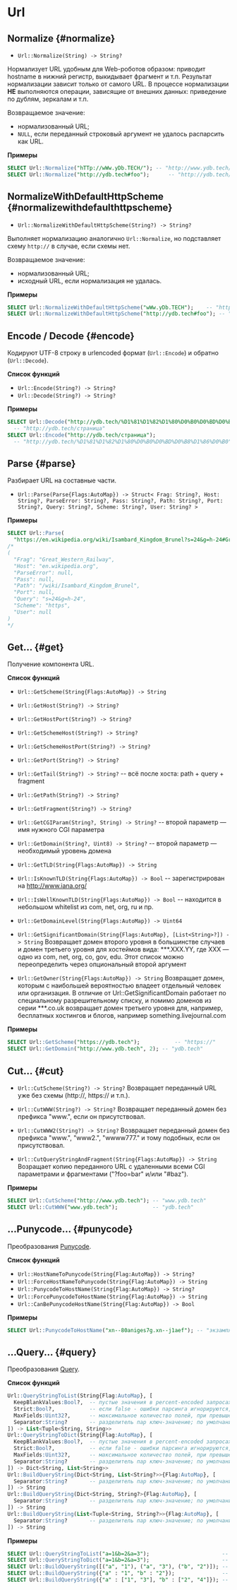 # Url

## Normalize {#normalize}

* ```Url::Normalize(String) -> String?```

Нормализует URL удобным для Web-роботов образом: приводит hostname в нижний регистр, выкидывает фрагмент и т.п.
Результат нормализации зависит только от самого URL. В процессе нормализации **НЕ** выполняются операции, зависящие от внешних данных: приведение по дублям, зеркалам и т.п.

Возвращаемое значение:
* нормализованный URL;
* `NULL`, если переданный строковый аргумент не удалось распарсить как URL.

**Примеры**

```sql
SELECT Url::Normalize("hTTp://wWw.yDb.TECH/"); -- "http://www.ydb.tech/"
SELECT Url::Normalize("http://ydb.tech#foo");      -- "http://ydb.tech/"
```

## NormalizeWithDefaultHttpScheme {#normalizewithdefaulthttpscheme}

* ```Url::NormalizeWithDefaultHttpScheme(String?) -> String?```

Выполняет нормализацию аналогично `Url::Normalize`, но подставляет схему `http://` в случае, если схемы нет.

Возвращаемое значение:

* нормализованный URL;
* исходный URL, если нормализация не удалась.

**Примеры**

```sql
SELECT Url::NormalizeWithDefaultHttpScheme("wWw.yDb.TECH");    -- "http://www.ydb.tech/"
SELECT Url::NormalizeWithDefaultHttpScheme("http://ydb.tech#foo"); -- "http://ydb.tech/"
```

## Encode / Decode {#encode}

Кодируют UTF-8 строку в urlencoded формат (`Url::Encode`) и обратно (`Url::Decode`).

**Список функций**

* ```Url::Encode(String?) -> String?```
* ```Url::Decode(String?) -> String?```

**Примеры**

```sql
SELECT Url::Decode("http://ydb.tech/%D1%81%D1%82%D1%80%D0%B0%D0%BD%D0%B8%D1%86%D0%B0"); 
  -- "http://ydb.tech/страница"
SELECT Url::Encode("http://ydb.tech/страница");                                         
  -- "http://ydb.tech/%D1%81%D1%82%D1%80%D0%B0%D0%BD%D0%B8%D1%86%D0%B0"
```

## Parse {#parse}

Разбирает URL на составные части.

* ```Url::Parse(Parse{Flags:AutoMap}) -> Struct< Frag: String?, Host: String?, ParseError: String?, Pass: String?, Path: String?, Port: String?, Query: String?, Scheme: String?, User: String? >```

**Примеры**

```sql
SELECT Url::Parse(
  "https://en.wikipedia.org/wiki/Isambard_Kingdom_Brunel?s=24&g=h-24#Great_Western_Railway");
/*
(
  "Frag": "Great_Western_Railway",
  "Host": "en.wikipedia.org",
  "ParseError": null,
  "Pass": null,
  "Path": "/wiki/Isambard_Kingdom_Brunel",
  "Port": null,
  "Query": "s=24&g=h-24",
  "Scheme": "https",
  "User": null
)
*/
```

## Get... {#get}

Получение компонента URL.

**Список функций**

* ```Url::GetScheme(String{Flags:AutoMap}) -> String```
* ```Url::GetHost(String?) -> String?```
* ```Url::GetHostPort(String?) -> String?```
* ```Url::GetSchemeHost(String?) -> String?```
* ```Url::GetSchemeHostPort(String?) -> String?```
* ```Url::GetPort(String?) -> String?```
* ```Url::GetTail(String?) -> String?``` -- всё после хоста: path + query + fragment
* ```Url::GetPath(String?) -> String?```
* ```Url::GetFragment(String?) -> String?```
* ```Url::GetCGIParam(String?, String) -> String?``` -- второй параметр — имя нужного CGI параметра
* ```Url::GetDomain(String?, Uint8) -> String?``` -- второй параметр — необходимый уровень домена
* ```Url::GetTLD(String{Flags:AutoMap}) -> String```
* ```Url::IsKnownTLD(String{Flags:AutoMap}) -> Bool``` -- зарегистрирован на http://www.iana.org/
* ```Url::IsWellKnownTLD(String{Flags:AutoMap}) -> Bool``` -- находится в небольшом whitelist из com, net, org, ru и пр.
* ```Url::GetDomainLevel(String{Flags:AutoMap}) -> Uint64```
* ```Url::GetSignificantDomain(String{Flags:AutoMap}, [List<String>?]) -> String```
  Возвращает домен второго уровня в большинстве случаев и домен третьего уровня для хостеймов вида: ***.XXX.YY, где XXX — одно из com, net, org, co, gov, edu. Этот список можно переопределить через опциональный второй аргумент

* ```Url::GetOwner(String{Flags:AutoMap}) -> String```
  Возвращает домен, которым с наибольшей вероятностью владеет отдельный человек или организация. В отличие от Url::GetSignificantDomain работает по специальному разрешительному списку, и помимо доменов из серии ***.co.uk возвращает домен третьего уровня для, например, бесплатных хостингов и блогов, например something.livejournal.com

**Примеры**

```sql
SELECT Url::GetScheme("https://ydb.tech");           -- "https://"
SELECT Url::GetDomain("http://www.ydb.tech", 2); -- "ydb.tech"
```

## Cut... {#cut}

* ```Url::CutScheme(String?) -> String?```
  Возвращает переданный URL уже без схемы (http://, https:// и т.п.).

* ```Url::CutWWW(String?) -> String?```
  Возвращает переданный домен без префикса "www.", если он присутствовал.

* ```Url::CutWWW2(String?) -> String?```
  Возвращает переданный домен без префикса "www.", "www2.", "wwww777." и тому подобных, если он присутствовал.

* ```Url::CutQueryStringA­ndFragment(String{Flags:AutoMap}) -> String```
  Возращает копию переданного URL с удаленными всеми CGI параметрами и фрагментами ("?foo=bar" и/или "#baz").

**Примеры**

```sql
SELECT Url::CutScheme("http://www.ydb.tech"); -- "www.ydb.tech"
SELECT Url::CutWWW("www.ydb.tech");           -- "ydb.tech"
```

## ...Punycode... {#punycode}

Преобразования [Punycode](https://en.wikipedia.org/wiki/Punycode).

**Список функций**

* ```Url::HostNameToPunycode(String{Flag:AutoMap}) -> String?```
* ```Url::ForceHostNameToPunycode(String{Flag:AutoMap}) -> String```
* ```Url::PunycodeToHostName(String{Flag:AutoMap}) -> String?```
* ```Url::ForcePunycodeToHostName(String{Flag:AutoMap}) -> String```
* ```Url::CanBePunycodeHostName(String{Flag:AutoMap}) -> Bool```

**Примеры**

```sql
SELECT Url::PunycodeToHostName("xn--80aniges7g.xn--j1aef"); -- "экзампл.ком"
```

## ...Query... {#query}

Преобразования [Query](https://docs.python.org/3/library/urllib.parse.html).

**Список функций**

```sql
Url::QueryStringToList(String{Flag:AutoMap}, [
  KeepBlankValues:Bool?,  -- пустые значения в percent-encoded запросах интерпретируются как пустые строки; по умолчанию false
  Strict:Bool?,           -- если false - ошибки парсинга игнорируются, ошибочные поля пропускаются; по умолчанию true
  MaxFields:Uint32?,      -- максимальное количество полей, при превышении кидается исключение; по умолчанию Max<Uint32>
  Separator:String?       -- разделитель пар ключ-значение; по умолчанию '&'
]) -> List<Tuple<String, String>>
Url::QueryStringToDict(String{Flag:AutoMap}, [
  KeepBlankValues:Bool?,  -- пустые значения в percent-encoded запросах интерпретируются как пустые строки; по умолчанию false
  Strict:Bool?,           -- если false - ошибки парсинга игнорируются, ошибочные поля пропускаются; по умолчанию true
  MaxFields:Uint32?,      -- максимальное количество полей, при превышении кидается исключение; по умолчанию Max<Uint32>
  Separator:String?       -- разделитель пар ключ-значение; по умолчанию '&'
]) -> Dict<String, List<String>>
Url::BuildQueryString(Dict<String, List<String?>>{Flag:AutoMap}, [
  Separator:String?       -- разделитель пар ключ-значение; по умолчанию '&'
]) -> String
Url::BuildQueryString(Dict<String, String?>{Flag:AutoMap}, [
  Separator:String?       -- разделитель пар ключ-значение; по умолчанию '&'
]) -> String
Url::BuildQueryString(List<Tuple<String, String?>>{Flag:AutoMap}, [
  Separator:String?       -- разделитель пар ключ-значение; по умолчанию '&'
]) -> String
```

**Примеры**
```sql
SELECT Url::QueryStringToList("a=1&b=2&a=3");                       -- [("a", "1"), ("b", "2"), ("a", "3")]
SELECT Url::QueryStringToDict("a=1&b=2&a=3");                       -- {"b" : ["2"], "a" : ["1", "3"]}
SELECT Url::BuildQueryString([("a", "1"), ("a", "3"), ("b", "2")]); -- "a=1&a=3&b=2"
SELECT Url::BuildQueryString({"a" : "1", "b" : "2"});               -- "b=2&a=1"
SELECT Url::BuildQueryString({"a" : ["1", "3"], "b" : ["2", "4"]}); -- "b=2&b=4&a=1&a=3"
```


<!-- ## IsAllowedByRobotsTxt
``` yql
Url::IsAllowedByRobotsTxt(
  String{Flag:AutoMap}, -- URL
  String?, -- бинарное представление robots.txt 
  Uint32 -- идентификатор робота 
) -> Bool
``` -->